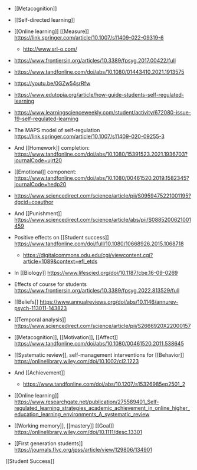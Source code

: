 - [[Metacognition]]
- [[Self-directed learning]]

- [[Online learning]] [[Measure]] https://link.springer.com/article/10.1007/s11409-022-09319-6
	-  http://www.srl-o.com/

- https://www.frontiersin.org/articles/10.3389/fpsyg.2017.00422/full

- https://www.tandfonline.com/doi/abs/10.1080/01443410.2021.1913575

- https://youtu.be/0GZw54srRfw

- https://www.edutopia.org/article/how-guide-students-self-regulated-learning

- https://www.learningscienceweekly.com/student/activity/672080-issue-19-self-regulated-learning

- The MAPS model of self-regulation https://link.springer.com/article/10.1007/s11409-020-09255-3

- And [[Homework]] completion: https://www.tandfonline.com/doi/abs/10.1080/15391523.2021.1936703?journalCode=ujrt20

- [[Emotional]] component: https://www.tandfonline.com/doi/abs/10.1080/00461520.2019.1582345?journalCode=hedp20

- https://www.sciencedirect.com/science/article/pii/S0959475221001195?dgcid=coauthor

- And [[Punishment]] https://www.sciencedirect.com/science/article/abs/pii/S0885200621001459

- Positive effects on [[Student success]] https://www.tandfonline.com/doi/full/10.1080/10668926.2015.1068718
	-  https://digitalcommons.odu.edu/cgi/viewcontent.cgi?article=1089&context=efl_etds

- In [[Biology]] https://www.lifescied.org/doi/10.1187/cbe.16-09-0269

- Effects of course for students https://www.frontiersin.org/articles/10.3389/fpsyg.2022.813529/full

- [[Beliefs]] https://www.annualreviews.org/doi/abs/10.1146/annurev-psych-113011-143823

- [[Temporal analysis]] https://www.sciencedirect.com/science/article/pii/S2666920X22000157

- [[Metacognition]], [[Motivation]], [[Affect]] https://www.tandfonline.com/doi/abs/10.1080/00461520.2011.538645

- [[Systematic review]], self-management interventions for [[Behavior]] https://onlinelibrary.wiley.com/doi/10.1002/cl2.1223

- And [[Achievement]]
	-  https://www.tandfonline.com/doi/abs/10.1207/s15326985ep2501_2
- [[Online learning]] https://www.researchgate.net/publication/275589401_Self-regulated_learning_strategies_academic_achievement_in_online_higher_education_learning_environments_A_systematic_review

- [[Working memory]], [[mastery]] [[Goal]] https://onlinelibrary.wiley.com/doi/10.1111/desc.13301

- [[First generation students]] https://journals.flvc.org/jpss/article/view/129806/134901

[[Student Success]]
